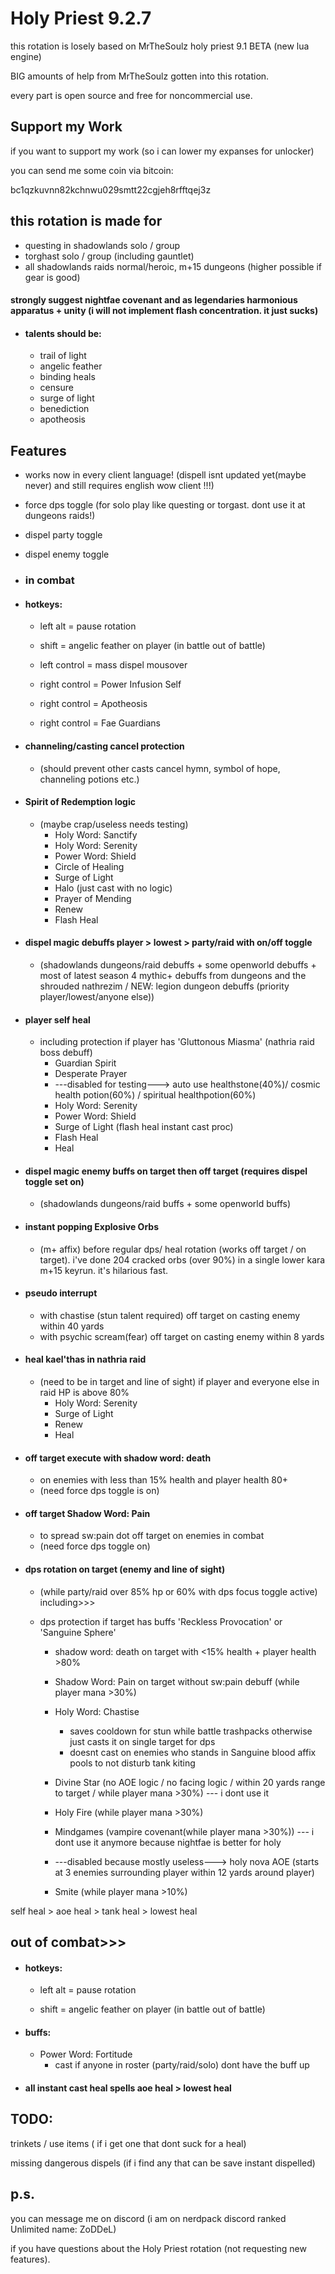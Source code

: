 # Holy Priest 9.2.7


this rotation is losely based on MrTheSoulz holy priest 9.1 BETA (new lua engine)

BIG amounts of help from MrTheSoulz gotten into this rotation.

every part is open source and free for noncommercial use.


## Support my Work
if you want to support my work (so i can lower my expanses for unlocker)

you can send me some coin via bitcoin:

bc1qzkuvnn82kchnwu029smtt22cgjeh8rfftqej3z
      
      
     
    
      
## this rotation is made for
* questing in shadowlands solo / group
* torghast solo / group (including gauntlet)
* all shadowlands raids normal/heroic, m+15 dungeons (higher possible if gear is good)

#### strongly suggest nightfae covenant and as legendaries harmonious apparatus + unity (i will not implement flash concentration. it just sucks)

* #### talents should be:
    * trail of light
    * angelic feather
    * binding heals
    * censure
    * surge of light
    * benediction
    * apotheosis

 

## Features
* works now in every client language! (dispell isnt updated yet(maybe never) and still requires english wow client !!!)

* force dps toggle (for solo play like questing or torgast. dont use it at dungeons raids!)
* dispel party toggle
* dispel enemy toggle

 

 

* ### in combat

* #### hotkeys:

    * left alt = pause rotation

    * shift = angelic feather on player (in battle out of battle)

    * left control = mass dispel mousover

    * right control = Power Infusion Self

    * right control = Apotheosis

    * right control = Fae Guardians

* #### channeling/casting cancel protection
    * (should prevent other casts cancel hymn, symbol of hope, channeling potions etc.)

* #### Spirit of Redemption logic
    * (maybe crap/useless needs testing)
        * Holy Word: Sanctify
        * Holy Word: Serenity
        * Power Word: Shield
        * Circle of Healing
        * Surge of Light
        * Halo (just cast with no logic)
        * Prayer of Mending
        * Renew
        * Flash Heal

* #### dispel magic debuffs player > lowest > party/raid with on/off toggle
    * (shadowlands dungeons/raid debuffs + some openworld debuffs + most of latest season 4 mythic+ debuffs from dungeons and the shrouded nathrezim / NEW: legion dungeon debuffs (priority player/lowest/anyone else))

* #### player self heal
    * including protection if player has 'Gluttonous Miasma' (nathria raid boss debuff)
        * Guardian Spirit
        * Desperate Prayer
        * ---disabled for testing--->  auto use healthstone(40%)/ cosmic health potion(60%) / spiritual healthpotion(60%)
        * Holy Word: Serenity
        * Power Word: Shield
        * Surge of Light (flash heal instant cast proc)
        * Flash Heal
        * Heal

* #### dispel magic enemy buffs on target then off target (requires dispel toggle set on)
    * (shadowlands dungeons/raid buffs + some openworld buffs)





 
* #### instant popping Explosive Orbs
    * (m+ affix) before regular dps/ heal rotation (works off target / on target). i've done 204 cracked orbs (over 90%) in a single lower kara m+15 keyrun. it's hilarious fast.

* #### pseudo interrupt
    * with chastise (stun talent required) off target on casting enemy within 40 yards
    * with psychic scream(fear) off target on casting enemy within 8 yards

* #### heal kael'thas in nathria raid
    * (need to be in target and line of sight) if player and everyone else in raid HP is above 80%
        * Holy Word: Serenity
        * Surge of Light
        * Renew
        * Heal

* #### off target execute with shadow word: death
    * on enemies with less than 15% health and player health 80+
    * (need force dps toggle is on)

* #### off target Shadow Word: Pain
    * to spread sw:pain dot off target on enemies in combat
    * (need force dps toggle on)

* #### dps rotation on target (enemy and line of sight)
    * (while party/raid over 85% hp or 60% with dps focus toggle active) including>>>
    * dps protection if target has buffs 'Reckless Provocation' or 'Sanguine Sphere' 

        * shadow word: death on target with <15% health + player health >80%

        * Shadow Word: Pain on target without sw:pain debuff (while player mana >30%)

        * Holy Word: Chastise 
            * saves cooldown for stun while battle trashpacks otherwise just casts it on single target for dps
            * doesnt cast on enemies who stands in Sanguine blood affix pools to not disturb tank kiting

        * Divine Star (no AOE logic / no facing logic / within 20 yards range to target / while player mana >30%)   --- i dont use it

        * Holy Fire (while player mana >30%)

        * Mindgames (vampire covenant(while player mana >30%))   --- i dont use it anymore because nightfae is better for holy

        * ---disabled because mostly useless--->  holy nova AOE (starts at 3 enemies surrounding player within 12 yards around player)

        * Smite (while player mana >10%)

 

self heal > aoe heal > tank heal > lowest heal

 

## out of combat>>>
* #### hotkeys:

    * left alt = pause rotation

    * shift = angelic feather on player (in battle out of battle)

* #### buffs:
    * Power Word: Fortitude
        * cast if anyone in roster (party/raid/solo) dont have the buff up
* #### all instant cast heal spells aoe heal > lowest heal

 

## TODO:

trinkets / use items ( if i get one that dont suck for a heal)

missing dangerous dispels (if i find any that can be save instant dispelled)

 

 

## p.s.

you can message me on discord (i am on nerdpack discord ranked Unlimited name: ZoDDeL)

if you have questions about the Holy Priest rotation (not requesting new features).
